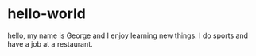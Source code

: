 # hello-world
hello, my name is George and I enjoy learning new things. I do sports and have a job at a restaurant. 
